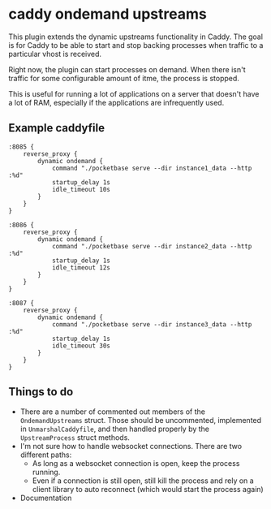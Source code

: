 # caddy ondemand upstreams

This plugin extends the dynamic upstreams functionality in Caddy. The goal is for Caddy to be able to start and stop backing processes when traffic to a particular vhost is received.

Right now, the plugin can start processes on demand. When there isn't traffic for some configurable amount of itme, the process is stopped.

This is useful for running a lot of applications on a server that doesn't have a lot of RAM, especially if the applications are infrequently used.

## Example caddyfile

```
:8085 {
    reverse_proxy {
		dynamic ondemand {
			command "./pocketbase serve --dir instance1_data --http :%d"
			startup_delay 1s
			idle_timeout 10s
		}
	}
}

:8086 {
    reverse_proxy {
		dynamic ondemand {
			command "./pocketbase serve --dir instance2_data --http :%d"
			startup_delay 1s
			idle_timeout 12s
		}
	}
}

:8087 {
    reverse_proxy {
		dynamic ondemand {
			command "./pocketbase serve --dir instance3_data --http :%d"
			startup_delay 1s
			idle_timeout 30s
		}
	}
}
```


## Things to do

* There are a number of commented out members of the `OndemandUpstreams` struct. Those should be uncommented, implemented in `UnmarshalCaddyfile`, and then handled properly by the `UpstreamProcess` struct methods.
* I'm not sure how to handle websocket connections. There are two different paths:
    * As long as a websocket connection is open, keep the process running.
    * Even if a connection is still open, still kill the process and rely on a client library to auto reconnect (which would start the process again)
* Documentation
